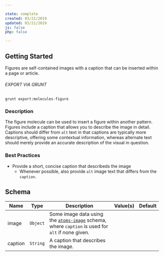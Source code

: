 ```yaml
---

state: complete
created: 03/21/2019
updated: 03/21/2019
js: false
php: false

---
```


## Getting Started

Figures are self-contained images with a caption that can be inserted within a page or article.

###### EXPORT VIA GRUNT

```
grunt export:molecules-figure
```


### Description

The figure molecule can be used to insert a figure within another pattern. Figures include a caption that allows you to describe the image in detail. Captions should differ from `alt` text in that captions are typically more descriptive, offering some contextual information, whereas alternate text should merely provide an accurate description of the visual in question.


### Best Practices

- Provide a short, concise caption that describeds the image
  - Whenever possible, also provide `alt` image text that differs from the `caption`.


## Schema

| Name    | Type      | Description                                                                                                       | Value(s)  | Default   |
|---------|-----------|-------------------------------------------------------------------------------------------------------------------|-----------|-----------|
| image   | `Object`  | Some image data using the [`atoms-image`][atoms-image] schema, where `caption` is used for `alt` if none given.   |           |           |
| caption | `String`  | A caption that describes the image.                                                                               |           |           |


[atoms-image]: /patterns/20-atoms-media-image/20-atoms-media-image.html
